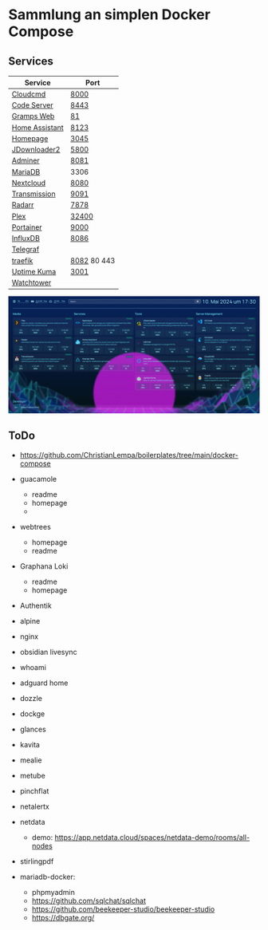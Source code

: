 # Sammlung an simplen Docker Compose

## Services

| Service                                                               | Port                                 |
| --------------------------------------------------------------------- | ------------------------------------ |
| [Cloudcmd](https://cloudcmd.io/)                                      | [8000](http://localhost:8000)        |
| [Code Server](https://github.com/linuxserver/docker-code-server)      | [8443](http://localhost:8443)        |
| [Gramps Web](https://www.grampsweb.org/)                              | [81](http://localhost:81)            |
| [Home Assistant](https://www.home-assistant.io/)                      | [8123](http://localhost:8123)        |
| [Homepage](https://gethomepage.dev)                                   | [3045](http://localhost:3045)        |
| [JDownloader2](https://jdownloader.org/jdownloader2)                  | [5800](http://localhost:5800)        |
| [Adminer](https://www.adminer.org/)                                   | [8081](http://localhost:8081)        |
| [MariaDB](https://mariadb.org/)                                       | 3306                                 |
| [Nextcloud](https://github.com/nextcloud/docker)                      | [8080](http://localhost:8080)        |
| [Transmission](https://github.com/linuxserver/docker-transmission)    | [9091](http://localhost:9091)        |
| [Radarr](https://github.com/linuxserver/docker-radarr)                | [7878](http://localhost:7878)        |
| [Plex](https://github.com/linuxserver/docker-plex)                    | [32400](http://localhost:32400)      |
| [Portainer](https://www.portainer.io/)                                | [9000](http://localhost:9000)        |
| [InfluxDB](https://www.influxdata.com/)                               | [8086](http://localhost:8086)        |
| [Telegraf](https://www.influxdata.com/time-series-platform/telegraf/) |                                      |
| [traefik](https://doc.traefik.io/traefik/)                            | [8082](http://localhost:8082) 80 443 |
| [Uptime Kuma](https://github.com/louislam/uptime-kuma)                | [3001](http://localhost:3001)        |
| [Watchtower](https://containrrr.dev/watchtower/)                      |                                      |

![homepage](homepage.jpg)

## ToDo

- https://github.com/ChristianLempa/boilerplates/tree/main/docker-compose

- guacamole
  - readme
  - homepage
  - 

- webtrees
  - homepage
  - readme

- Graphana Loki
  - readme
  - homepage
- Authentik
- alpine
- nginx
- obsidian livesync
- whoami
- adguard home
- dozzle
- dockge
- glances
- kavita
- mealie
- metube
- pinchflat
- netalertx
- netdata
  - demo: https://app.netdata.cloud/spaces/netdata-demo/rooms/all-nodes
- stirlingpdf
- mariadb-docker:
  - phpmyadmin
  - https://github.com/sqlchat/sqlchat
  - https://github.com/beekeeper-studio/beekeeper-studio
  - https://dbgate.org/
